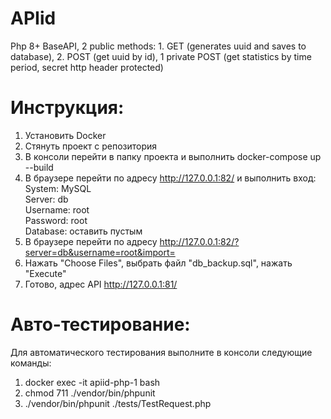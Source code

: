 # APIid
Php 8+ BaseAPI, 2 public methods: 1. GET (generates uuid and saves to database), 2. POST (get uuid by id), 1 private POST (get statistics by time period, secret http header protected)

# Инструкция:
1. Установить Docker
2. Стянуть проект с репозитория
3. В консоли перейти в папку проекта и выполнить docker-compose up --build
4. В браузере перейти по адресу http://127.0.0.1:82/ и выполнить вход:  
   System: MySQL  
   Server: db  
   Username: root  
   Password: root  
   Database: оставить пустым  
5. В браузере перейти по адресу http://127.0.0.1:82/?server=db&username=root&import=
6. Нажать "Choose Files", выбрать файл "db_backup.sql", нажать "Execute"
7. Готово, адрес API http://127.0.0.1:81/

# Авто-тестирование:
Для автоматического тестирования выполните в консоли следующие команды:
1.  docker exec -it apiid-php-1 bash
2. chmod 711 ./vendor/bin/phpunit
3. ./vendor/bin/phpunit ./tests/TestRequest.php








